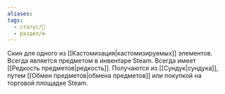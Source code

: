 ```yaml
---
aliases: 
tags:
  - статус/🌱
  - раздел/⚙
---
```

Скин для одного из [[Кастомизация|кастомизируемых]] элементов. Всегда является предметом в инвентаре Steam.
Всегда имеет [[Редкость предметов|редкость]].
Получаются из [[Сундук|сундука]], путем [[Обмен предметов|обмена предметов]] или покупкой на торговой площадке Steam.